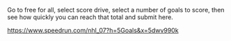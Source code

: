 Go to free for all, select score drive, 
select a number of goals to score, 
then see how quickly you can reach that total 
and submit here.

https://www.speedrun.com/nhl_07?h=5Goals&x=5dwv990k
